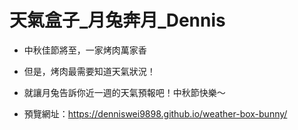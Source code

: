 # 天氣盒子\_月兔奔月\_Dennis

- 中秋佳節將至，一家烤肉萬家香

- 但是，烤肉最需要知道天氣狀況！

- 就讓月兔告訴你近一週的天氣預報吧！中秋節快樂～

- 預覽網址：https://denniswei9898.github.io/weather-box-bunny/
